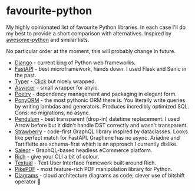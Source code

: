 # favourite-python

My highly opinionated list of favourite Python libraries. In each case I'll do my best to provide a short comparison with alternatives. Inspired by [awesome-python](https://awesome-python.com/) and similar lists.

No particular order at the moment, this will probably change in future.

* [Django](https://djangoproject.com/) - current king of Python web frameworks.
* [FastAPI](https://fastapi.tiangolo.com/) - best microframework, hands down. I used Flask and Sanic in the past.
* [Typer](https://typer.tiangolo.com/) - [Click](https://click.palletsprojects.com/) but nicely wrapped.
* [Asyncer](https://asyncer.tiangolo.com/) - small wrapper for anyio.
* [Poetry](https://python-poetry.org/) - dependency management and packaging in elegant form.
* [PonyORM](https://ponyorm.org/) - the most pythonic ORM there is. You literally write queries by writing lambdas and generators. Produces incredibly optimized SQL. Cons: no migrations, no async.
* [Pendulum](https://pendulum.eustace.io/) - best transparent (drop-in) datetime replacement. I used Arrow before but it didn't handle DST correctly and wasn't transparent.
* [Strawberry](https://strawberry.rocks/) - code-first GraphQL library inspired by dataclasses. Looks like perfect match for FastAPI. Graphene has no async. Ariadne and Tartiflette are schema-first which is an approach I currently dislike.
* [Saleor](https://saleor.io/) - GraphQL-based headless eCommerce platform.
* [Rich](https://rich.readthedocs.io/) - give your CLI a bit of colour.
* [Textual](https://github.com/Textualize/textual) - Text User Interface framework built around Rich.
* [PikePDF](https://github.com/pikepdf/pikepdf) - most feature-rich PDF manipulation library for Python.
* [Diagrams](https://diagrams.mingrammer.com/) - cloud architecture diagrams as code; clever use of bitshift operator 🤔
